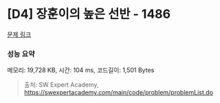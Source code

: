 # [D4] 장훈이의 높은 선반 - 1486 

[문제 링크](https://swexpertacademy.com/main/code/problem/problemDetail.do?contestProbId=AV2b7Yf6ABcBBASw) 

### 성능 요약

메모리: 19,728 KB, 시간: 104 ms, 코드길이: 1,501 Bytes



> 출처: SW Expert Academy, https://swexpertacademy.com/main/code/problem/problemList.do